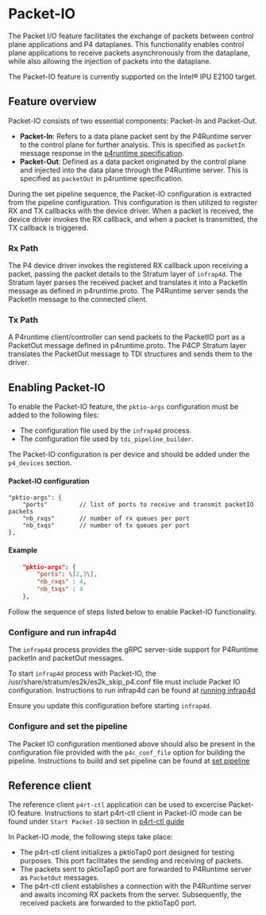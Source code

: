 # Packet-IO
The Packet I/O feature facilitates the exchange of packets between control plane applications and P4 dataplanes. This functionality enables control plane applications to receive packets asynchronously from the dataplane, while also allowing the injection of packets into the dataplane.

The Packet-IO feature is currently supported on the Intel&reg; IPU E2100 target.

## Feature overview

Packet-IO consists of two essential components: Packet-In and Packet-Out.
- **Packet-In**: Refers to a data plane packet sent by the P4Runtime server to the control plane for further analysis. This is specified as `packetIn` message response in the [p4runtime specification](https://github.com/ipdk-io/p4runtime-dev/blob/mirroring/proto/p4/v1/p4runtime.proto).
- **Packet-Out**: Defined as a data packet originated by the control plane and injected into the data plane through the P4Runtime server. This is specified as `packetOut` in p4runtime specification.

During the set pipeline sequence, the Packet-IO configuration is extracted from the pipeline configuration. This configuration is then utilized to register RX and TX callbacks with the device driver. When a packet is received, the device driver invokes the RX callback, and when a packet is transmitted, the TX callback is triggered.

### Rx Path
The P4 device driver invokes the registered RX callback upon receiving a packet, passing the packet details to the Stratum layer of `infrap4d`. The Stratum layer parses the received packet and translates it into a PacketIn message as defined in p4runtime.proto. The P4Runtime server sends the PacketIn message to the connected client.

### Tx Path
A P4runtime client/controller can send packets to the PacketIO port as a PacketOut message defined in p4runtime.proto. The P4CP Stratum layer translates the PacketOut message to TDI structures and sends them to the driver.

## Enabling Packet-IO

To enable the Packet-IO feature, the `pktio-args` configuration must be added to the following files:
- The configuration file used by the `infrap4d` process.
- The configuration file used by `tdi_pipeline_builder`.

The Packet-IO configuration is per device and should be added under the `p4_devices` section.

#### Packet-IO configuration
	"pktio-args": {
		"ports" 		// list of ports to receive and transmit packetIO packets
		"nb_rxqs" 		// number of rx queues per port
		"nb_txqs" 		// number of tx queues per port
	},

#### Example
```json
	"pktio-args": {
		"ports": \[2,3\],
		"nb_rxqs" : 4,
		"nb_txqs" : 4
	},
```

Follow the sequence of steps listed below to enable Packet-IO functionality.

### Configure and run infrap4d
The `infrap4d` process provides the gRPC server-side support for P4Runtime packetIn and packetOut messages.

To start `infrap4d` process with Packet-IO, the /usr/share/stratum/es2k/es2k_skip_p4.conf file must include Packet IO configuration.
Instructions to run infrap4d can be found at [running infrap4d](/docs/guides/es2k/running-infrap4d.md)

Ensure you update this configuration before starting `infrap4d`.

### Configure and set the pipeline
The Packet IO configuration mentioned above should also be present in the configuration file provided with the `p4c_conf_file` option for building the pipeline.
Instructions to build and set pipeline can be found at [set pipeline](/docs/guides/setup/es2k-setup-guide.md)

## Reference client
The reference client `p4rt-ctl` application can be used to excercise Packet-IO feature.
Instructions to start p4rt-ctl client in Packet-IO mode can be found under `Start Packet-IO` section in [p4rt-ctl guide](/docs/clients/p4rt-ctl.rst)

In Packet-IO mode, the following steps take place:
- The p4rt-ctl client initializes a pktioTap0 port designed for testing purposes. This port facilitates the sending and receiving of packets.
- The packets sent to pktioTap0 port are forwarded to P4Runtime server as `PacketOut` messages.
- The p4rt-ctl client establishes a connection with the P4Runtime server and awaits incoming RX packets from the server. Subsequently, the received packets are forwarded to the pktioTap0 port.

